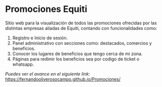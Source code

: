 # Promociones Equiti
Sitio web para la visualización de todos las promociones ofrecidas por las distintas empresas aliadas de Equiti, contando con funcionalidades como:
1. Registro e Inicio de sesión.
2. Panel administrativo con secciones como: destacados, comercios y beneficios.
3. Conocer los lugares de beneficios que tengo cerca de mi zona.
4. Páginas para redimir los beneficios sea por codigo de ticket o whatsapp.

*Puedes ver el avance en el siguiente link:* https://fernandooliverosocampo.github.io/Promociones/
